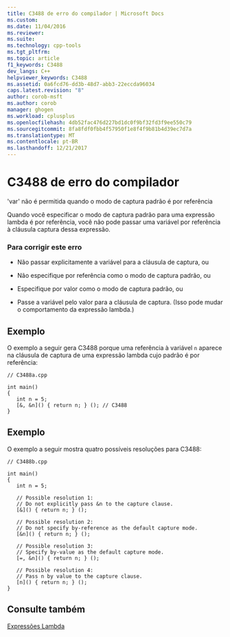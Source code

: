 ```yaml
---
title: C3488 de erro do compilador | Microsoft Docs
ms.custom: 
ms.date: 11/04/2016
ms.reviewer: 
ms.suite: 
ms.technology: cpp-tools
ms.tgt_pltfrm: 
ms.topic: article
f1_keywords: C3488
dev_langs: C++
helpviewer_keywords: C3488
ms.assetid: 0a6fcd76-dd3b-48d7-abb3-22eccda96034
caps.latest.revision: "8"
author: corob-msft
ms.author: corob
manager: ghogen
ms.workload: cplusplus
ms.openlocfilehash: 4db52fac476d227bd1dc0f9bf32fd3f9ee550c79
ms.sourcegitcommit: 8fa8fdf0fbb4f57950f1e8f4f9b81b4d39ec7d7a
ms.translationtype: MT
ms.contentlocale: pt-BR
ms.lasthandoff: 12/21/2017
---
```

# <a name="compiler-error-c3488"></a>C3488 de erro do compilador
'var' não é permitida quando o modo de captura padrão é por referência  
  
 Quando você especificar o modo de captura padrão para uma expressão lambda é por referência, você não pode passar uma variável por referência à cláusula captura dessa expressão.  
  
### <a name="to-correct-this-error"></a>Para corrigir este erro  
  
-   Não passar explicitamente a variável para a cláusula de captura, ou  
  
-   Não especifique por referência como o modo de captura padrão, ou  
  
-   Especifique por valor como o modo de captura padrão, ou  
  
-   Passe a variável pelo valor para a cláusula de captura. (Isso pode mudar o comportamento da expressão lambda.)  
  
## <a name="example"></a>Exemplo  
 O exemplo a seguir gera C3488 porque uma referência à variável `n` aparece na cláusula de captura de uma expressão lambda cujo padrão é por referência:  
  
```  
// C3488a.cpp  
  
int main()  
{  
   int n = 5;  
   [&, &n]() { return n; } (); // C3488  
}  
```  
  
## <a name="example"></a>Exemplo  
 O exemplo a seguir mostra quatro possíveis resoluções para C3488:  
  
```  
// C3488b.cpp  
  
int main()  
{  
   int n = 5;  
  
   // Possible resolution 1:  
   // Do not explicitly pass &n to the capture clause.  
   [&]() { return n; } ();  
  
   // Possible resolution 2:  
   // Do not specify by-reference as the default capture mode.  
   [&n]() { return n; } ();  
  
   // Possible resolution 3:  
   // Specify by-value as the default capture mode.  
   [=, &n]() { return n; } ();  
  
   // Possible resolution 4:  
   // Pass n by value to the capture clause.  
   [n]() { return n; } ();  
}  
```  
  
## <a name="see-also"></a>Consulte também  
 [Expressões Lambda](../../cpp/lambda-expressions-in-cpp.md)